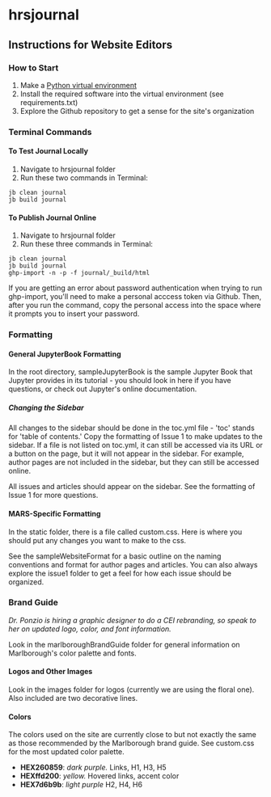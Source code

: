 # hrsjournal

## Instructions for Website Editors

### How to Start

1. Make a [Python virtual environment](https://github.com/dkessner/CSProjects/blob/main/hello_venv/readme.md)
2. Install the required software into the virtual environment (see requirements.txt)
3. Explore the Github repository to get a sense for the site's organization

### Terminal Commands

#### To Test Journal Locally

1. Navigate to hrsjournal folder
2. Run these two commands in Terminal: 
```
jb clean journal
jb build journal
```

#### To Publish Journal Online

1. Navigate to hrsjournal folder
2. Run these three commands in Terminal: 
```
jb clean journal
jb build journal
ghp-import -n -p -f journal/_build/html
```

If you are getting an error about password authentication when trying to run ghp-import, you'll need to make a personal acccess token via Github. Then, after you run the command, copy the personal access into the space where it prompts you to insert your password.

### Formatting 

#### General JupyterBook Formatting

In the root directory, sampleJupyterBook is the sample Jupyter Book that Jupyter provides in its tutorial - you should look in here if you have questions, or check out Jupyter's online documentation.

##### Changing the Sidebar

All changes to the sidebar should be done in the toc.yml file - 'toc' stands for 'table of contents.' Copy the formatting of Issue 1 to make updates to the sidebar. If a file is not listed on toc.yml, it can still be accessed via its URL or a button on the page, but it will not appear in the sidebar. For example, author pages are not included in the sidebar, but they can still be accessed online.

All issues and articles should appear on the sidebar. See the formatting of Issue 1 for more questions.

#### MARS-Specific Formatting

In the static folder, there is a file called custom.css. Here is where you should put any changes you want to make to the css.

See the sampleWebsiteFormat for a basic outline on the naming conventions and format for author pages and articles. You can also always explore the issue1 folder to get a feel for how each issue should be organized.

### Brand Guide

*Dr. Ponzio is hiring a graphic designer to do a CEI rebranding, so speak to her on updated logo, color, and font information.*

Look in the marlboroughBrandGuide folder for general information on Marlborough's color palette and fonts.

#### Logos and Other Images

Look in the images folder for logos (currently we are using the floral one). Also included are two decorative lines. 

#### Colors

The colors used on the site are currently close to but not exactly the same as those recommended by the Marlborough brand guide. See custom.css for the most updated color palette.
- **HEX260859**: *dark purple.* Links, H1, H3, H5
- **HEXffd200**: *yellow.* Hovered links, accent color
- **HEX7d6b9b**: *light purple* H2, H4, H6
